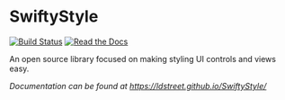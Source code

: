 # SwiftyStyle
[![Build Status](https://travis-ci.org/ldstreet/SwiftyStyle.svg?branch=master)](https://travis-ci.org/ldstreet/SwiftyStyle)
[![Read the Docs](https://img.shields.io/badge/read_the-docs-2196f3.svg)](https://ldstreet.github.io/SwiftyStyle/)

An open source library focused on making styling UI controls and views easy.

*Documentation can be found at https://ldstreet.github.io/SwiftyStyle/*
